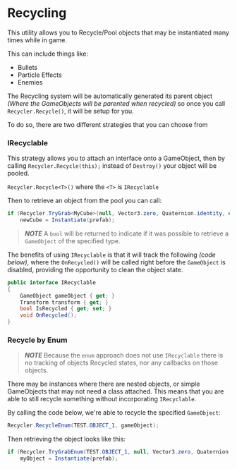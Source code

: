 ﻿# Recycling

This utility allows you to Recycle/Pool objects that may be instantiated many times while in game.

This can include things like:
- Bullets
- Particle Effects
- Enemies

The Recycling system will be automatically generated its parent object _(Where the GameObjects will be parented when recycled)_
so once you call `Recycler.Recycle()`, it will be setup for you.

To do so, there are two different strategies that you can choose from

### IRecyclable

This strategy allows you to attach an interface onto a GameObject, then by calling `Recycler.Recycle(this);` instead of 
`Destroy()` your object will be pooled.

`Recycler.Recycle<T>()` where the `<T>` is `IRecyclable`

Then to retrieve an object from the pool you can call:
```csharp
if (Recycler.TryGrab<MyCube>(null, Vector3.zero, Quaternion.identity, out var newCube) == f
    newCube = Instantiate(prefab);
```
> **_NOTE_** A `bool` will be returned to indicate if it was possible to retrieve a `GameObject` of the specified type.

The benefits of using `IRecyclable` is that it will track the following _(code below)_, where the `OnRecycled()` will be called
right before the `GameObject` is disabled, providing the opportunity to clean the object state.
```csharp
public interface IRecyclable
{
    GameObject gameObject { get; }
    Transform transform { get; }
    bool IsRecycled { get; set; }
    void OnRecycled();
}
```

### Recycle by Enum

> **_NOTE_** Because the `enum` approach does not use `IRecyclable` there is no tracking of objects Recycled states, nor any callbacks
> on those objects.

There may be instances where there are nested objects, or simple GameObjects that may not need a class attached.
This means that you are able to still recycle something without incorporating `IRecyclable`.

By calling the code below, we're able to recycle the specified `GameObject`:
```csharp
Recycler.RecycleEnum(TEST.OBJECT_1, gameObject);
```

Then retrieving the object looks like this:
```csharp
if (Recycler.TryGrabEnum(TEST.OBJECT_1, null, Vector3.zero, Quaternion.identity, out GameObject myObject) == false)
    myObject = Instantiate(prefab);
```

